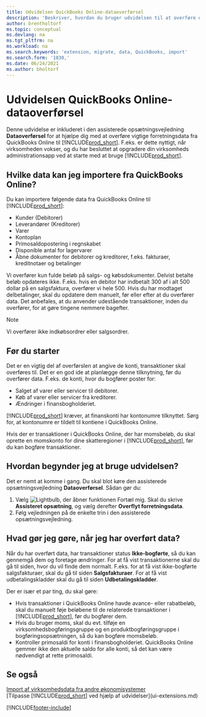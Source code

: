 ```yaml
---
title: Udvidelsen QuickBooks Online-dataoverførsel
description: 'Beskriver, hvordan du bruger udvidelsen til at overføre debitorer, kreditorer, varer og konti fra QuickBooks Online til Business Central.'
author: brentholtorf
ms.topic: conceptual
ms.devlang: na
ms.tgt_pltfrm: na
ms.workload: na
ms.search.keywords: 'extension, migrate, data, QuickBooks, import'
ms.search.form: '1830,'
ms.date: 06/24/2021
ms.author: bholtorf
---
```


# <a name="the-quickbooks-online-data-migration-extension"></a>Udvidelsen QuickBooks Online-dataoverførsel

Denne udvidelse er inkluderet i den assisterede opsætningsvejledning **Dataoverførsel** for at hjælpe dig med at overføre vigtige forretningsdata fra QuickBooks Online til [!INCLUDE[prod_short](includes/prod_short.md)]. F.eks. er dette nyttigt, når virksomheden vokser, og du har besluttet at opgradere din virksomheds administrationsapp ved at starte med at bruge [!INCLUDE[prod_short](includes/prod_short.md)].

## <a name="what-data-can-i-import-from-quickbooks-online"></a>Hvilke data kan jeg importere fra QuickBooks Online?

Du kan importere følgende data fra QuickBooks Online til [!INCLUDE[prod_short](includes/prod_short.md)]:  

* Kunder (Debitorer)
* Leverandører (Kreditorer)
* Varer
* Kontoplan
* Primosaldopostering i regnskabet
* Disponible antal for lagervarer
* Åbne dokumenter for debitorer og kreditorer, f.eks. fakturaer, kreditnotaer og betalinger

Vi overfører kun fulde beløb på salgs- og købsdokumenter. Delvist betalte beløb opdateres ikke. F.eks. hvis en debitor har indbetalt 300 af i alt 500 dollar på en salgsfaktura, overfører vi hele 500. Hvis du har modtaget delbetalinger, skal du opdatere dem manuelt, før eller efter at du overfører data. Det anbefales, at du anvender udestående transaktioner, inden du overfører, for at gøre tingene nemmere bagefter.

> [!NOTE]  
> Vi overfører ikke indkøbsordrer eller salgsordrer.

## <a name="before-you-start"></a>Før du starter

Det er en vigtig del af overførslen at angive de konti, transaktioner skal overføres til. Det er en god ide at planlægge denne tilknytning, før du overfører data. F.eks. de konti, hvor du bogfører poster for:  

* Salget af varer eller servicer til debitorer.
* Køb af varer eller servicer fra kreditorer.  
* Ændringer i finansbogholderiet.  

[!INCLUDE[prod_short](includes/prod_short.md)] kræver, at finanskonti har kontonumre tilknyttet. Sørg for, at kontonumre er tildelt til kontiene i QuickBooks Online.

Hvis der er transaktioner i QuickBooks Online, der har momsbeløb, du skal oprette en momskonto for dine skatteregioner i [!INCLUDE[prod_short](includes/prod_short.md)], før du kan bogføre transaktioner.

## <a name="how-do-i-start-using-the-extension"></a>Hvordan begynder jeg at bruge udvidelsen?

Det er nemt at komme i gang. Du skal blot køre den assisterede opsætningsvejledning **Dataoverførsel**. Sådan gør du:

1. Vælg ![Lightbulb, der åbner funktionen Fortæl mig.](media/ui-search/search_small.png "Fortæl mig, hvad du vil foretage dig") Skal du skrive **Assisteret opsætning**, og vælg derefter **Overflyt forretningsdata**.
2. Følg vejledningen på de enkelte trin i den assisterede opsætningsvejledning.

## <a name="what-do-i-do-after-i-migrate-data"></a>Hvad gør jeg gøre, når jeg har overført data?

Når du har overført data, har transaktioner status **Ikke-bogførte**, så du kan gennemgå dem og foretage ændringer. For at få vist transaktionerne skal du gå til siden, hvor du vil finde dem normalt. F.eks. for at få vist ikke-bogførte salgsfakturaer, skal du gå til siden **Salgsfakturaer**. For at få vist udbetalingskladder skal du gå til siden **Udbetalingskladder**.  

Der er især et par ting, du skal gøre:

* Hvis transaktioner i QuickBooks Online havde avance- eller rabatbeløb, skal du manuelt føje beløbene til de relaterede transaktioner i [!INCLUDE[prod_short](includes/prod_short.md)], før du bogfører dem.
* Hvis du bruger moms, skal du evt. tilføje en virksomhedsbogføringsgruppe og en produktbogføringsgruppe i bogføringsopsætningen, så du kan bogføre momsbeløb.
* Kontroller primosaldi for konti i finansbogholderiet. QuickBooks Online gemmer ikke den aktuelle saldo for alle konti, så det kan være nødvendigt at rette primosaldi.

## <a name="see-also"></a>Se også

[Import af virksomhedsdata fra andre økonomisystemer](across-import-data-configuration-packages.md)  
[Tilpasse [!INCLUDE[prod_short](includes/prod_short.md)] ved hjælp af udvidelser](ui-extensions.md)  

[!INCLUDE[footer-include](includes/footer-banner.md)]
